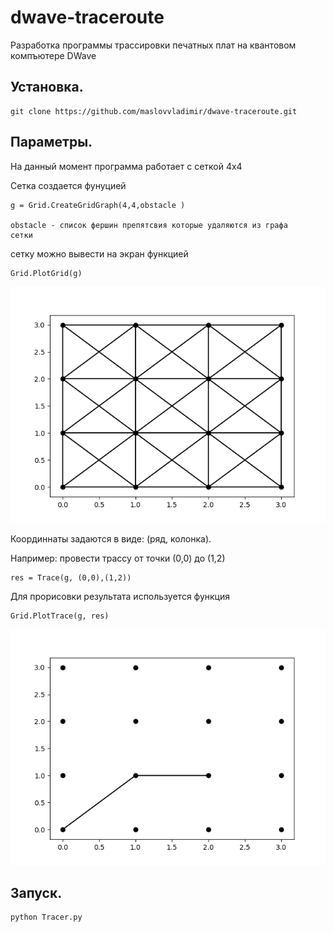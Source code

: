 # dwave-traceroute

Разработка программы трассировки печатных плат на квантовом компъютере DWave

## Установка.

    git clone https://github.com/maslovvladimir/dwave-traceroute.git

## Параметры.
На данный момент программа работает с сеткой 4x4

Сетка создается фунуцией

    g = Grid.CreateGridGraph(4,4,obstacle )
    
    obstacle - список фершин препятсвия которые удаляются из графа
    сетки
    
сетку можно вывести на экран функцией

    Grid.PlotGrid(g)

![](./Grid1.png) 

Координнаты задаются в виде:
(ряд, колонка).

Например: провести трассу от точки (0,0) до (1,2)

    res = Trace(g, (0,0),(1,2))
    
Для прорисовки результата используется функция

    Grid.PlotTrace(g, res)    
 ![](./Trace_1.png) 
   
## Запуск.
    python Tracer.py
